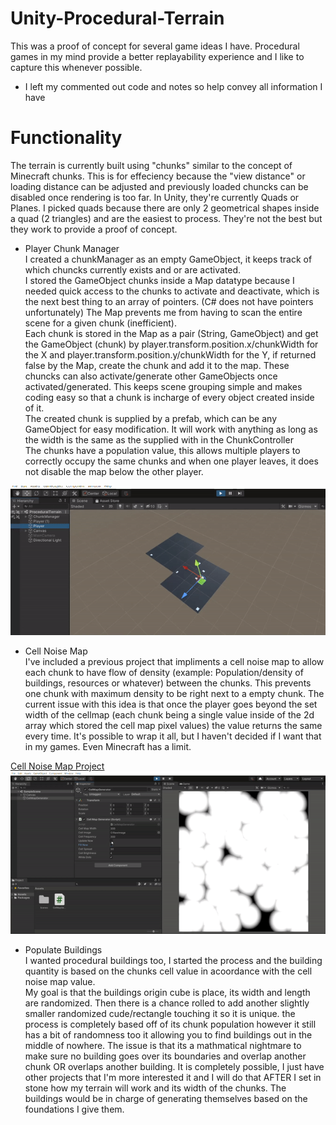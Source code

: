 # Unity-Procedural-Terrain
This was a proof of concept for several game ideas I have. Procedural games in my mind provide a better replayability experience
and I like to capture this whenever possible.        
- I left my commented out code and notes so help convey all information I have

# Functionality
The terrain is currently built using "chunks" similar to the concept of Minecraft chunks. This is for effeciency because the "view distance" or loading distance
can be adjusted and previously loaded chuncks can be disabled once rendering is too far. In Unity, they're currently Quads or Planes. I picked quads because there are only 2 geometrical shapes inside a quad (2 triangles) and are the easiest to process. They're not the best but they work to provide a proof of concept.

* Player Chunk Manager     
I created a chunkManager as an empty GameObject, it keeps track of which chuncks currently exists and or are activated.  
I stored the GameObject chunks inside a Map datatype because I needed quick access to the chunks to activate and deactivate, which is the next best thing to an array of pointers. (C# does not have pointers unfortunately) The Map prevents me from having to scan the entire scene for a given chunk (inefficient).   
Each chunk is stored in the Map as a pair (String, GameObject) and get the GameObject (chunk) by player.transform.position.x/chunkWidth for the X and player.transform.position.y/chunkWidth for the Y, if returned false by the Map, create the chunk and add it to the map. 
These chuncks can also activate/generate other GameObjects once activated/generated. This keeps scene grouping simple and makes coding easy so that a chunk is incharge of every object created inside of it.   
The created chunk is supplied by a prefab, which can be any GameObject for easy modification. It will work with anything as long as the width is the same as the supplied with in the ChunkController    
The chunks have a population value, this allows multiple players to correctly occupy the same chunks and when one player leaves, it does not disable the map below the other player.

![Image of Game](https://github.com/BrandonJarrell/Unity-Procedural-Terrain/blob/main/player_movement.gif)

* Cell Noise Map     
I've included a previous project that impliments a cell noise map to allow each chunk to have flow of density (example: Population/density of buildings, resources or whatever) between the chunks. This prevents one chunk with maximum density to be right next to a empty chunk. The current issue with this idea is that once the player goes beyond the set width of the cellmap (each chunk being a single value inside of the 2d array which stored the cell map pixel values) the value returns the same every time. It's possible to wrap it all, but I haven't decided if I want that in my games. Even Minecraft has a limit.

[Cell Noise Map Project](https://github.com/BrandonJarrell/Unity-CellNoiseMap)            
![Image of Game](https://github.com/BrandonJarrell/Unity-CellNoiseMap/blob/main/CellNoiseMap.gif)


* Populate Buildings      
I wanted procedural buildings too, I started the process and the building quantity is based on the chunks cell value in acoordance with the cell noise map value.    
My goal is that the buildings origin cube is place, its width and length are randomized. Then there is a chance rolled to add another slightly smaller randomized cude/rectangle touching it so it is unique. the process is completely based off of its chunk population however it still has a bit of randomness too it allowing you to find buildings out in the middle of nowhere. The issue is that its a mathmatical nightmare to make sure no building goes over its boundaries and overlap another chunk OR overlaps another building. It is completely possible, I just have other projects that I'm more interested it and I will do that AFTER I set in stone how my terrain will work and its width of the chunks. The buildings would be in charge of generating themselves based on the foundations I give them.







